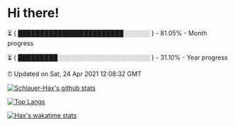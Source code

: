 # Hi there!

⏳ { ████████████████████████░░░░░░ } - 81.05% - Month progress

⏳ { █████████░░░░░░░░░░░░░░░░░░░░░ } - 31.10% - Year progress

⏰ Updated on Sat, 24 Apr 2021 12:08:32 GMT


[![Schlauer-Hax's github stats](https://github-readme-stats.vercel.app/api?username=Schlauer-Hax&show_icons=true&theme=dark&count_private=true)](https://github.com/Schlauer-Hax)


[![Top Langs](https://github-readme-stats.vercel.app/api/top-langs/?username=Schlauer-Hax&layout=compact&theme=dark)](https://github.com/Schlauer-Hax?tab=repositories)


[![Hax's wakatime stats](https://github-readme-stats.vercel.app/api/wakatime?username=Hax&theme=dark)](https://wakatime.com/@Hax)


